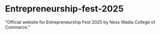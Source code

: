 # Entrepreneurship-fest-2025
"Official website for Entrepreneurship Fest 2025 by Ness Wadia College of Commerce."
